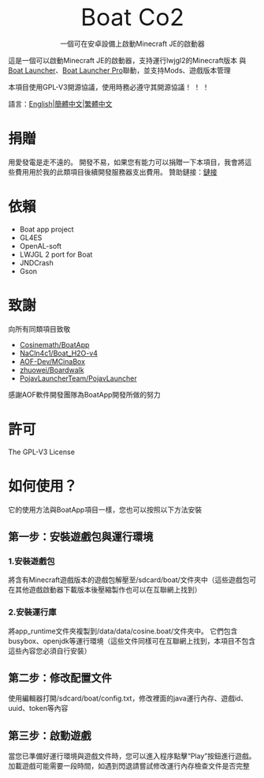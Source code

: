 <font size=7><center>Boat Co2</center></font>
 <center>一個可在安卓設備上啟動Minecraft JE的啟動器</center>

 這是一個可以啟動Minecraft JE的啟動器，支持運行lwjgl2的Minecraft版本
 與[Boat Launcher](https://www.coolapk.com/game/com.jiuxia.boat.launcher)、[Boat Launcher Pro](https://www.coolapk.com/game/com.jiuxia.boat.launcher.pro)聯動，並支持Mods、遊戲版本管理

 本項目使用GPL-V3開源協議，使用時務必遵守其開源協議！  ！  ！

 語言：[English](https://github.com/JiuXia2025/Boat_CO2/blob/master/README.md)|[簡體中文](https://github.com/JiuXia2025/Boat_CO2/blob/master/README_zh-CN.md)|[繁體中文](https://github.com/JiuXia2025/Boat_CO2/blob/master/README-zh_TW.md)

 # 捐贈

 用愛發電是走不遠的。 開發不易，如果您有能力可以捐贈一下本項目，我會將這些費用用於我的此類項目後續開發服務器支出費用。
 贊助鏈接：[鏈接](http://afdian.net/@JiuXia2025)

 # 依賴

 - Boat app project
 - GL4ES
 - OpenAL-soft
 - LWJGL 2 port for Boat
 - JNDCrash
 - Gson

 # 致謝

 向所有同類項目致敬
 - [Cosinemath/BoatApp](https://github.com/Cosinemath/BoatApp)
 - [NaCln4c1/Boat_H2O-v4](https://github.com/NaCln4c1/Boat_H2O-v4)
 - [AOF-Dev/MCinaBox](https://github.com/AOF-Dev/MCinaBox)
 - [zhuowei/Boardwalk](https://github.com/zhuowei/Boardwalk)
 - [PojavLauncherTeam/PojavLauncher](https://github.com/PojavLauncherTeam/PojavLauncher)

 感謝AOF軟件開發團隊為BoatApp開發所做的努力

 # 許可
 The GPL-V3 License

 # 如何使用？
 它的使用方法與BoatApp項目一樣，您也可以按照以下方法安裝
 ## 第一步：安裝遊戲包與運行環境
 ### 1.安裝遊戲包
 將含有Minecraft遊戲版本的遊戲包解壓至/sdcard/boat/文件夾中（這些遊戲包可在其他遊戲啟動器下載版本後壓縮製作也可以在互聯網上找到）
 ### 2.安裝運行庫
 將app_runtime文件夾複製到/data/data/cosine.boat/文件夾中。 它們包含busybox、openjdk等運行環境（這些文件同樣可在互聯網上找到，本項目不包含這些內容您必須自行安裝）
 ## 第二步：修改配置文件
 使用編輯器打開/sdcard/boat/config.txt，修改裡面的java運行內存、遊戲id、uuid、token等內容
 ## 第三步：啟動遊戲
 當您已準備好運行環境與遊戲文件時，您可以進入程序點擊“Play”按鈕進行遊戲。 加載遊戲可能需要一段時間，如遇到閃退請嘗試修改運行內存檢查文件是否完整
